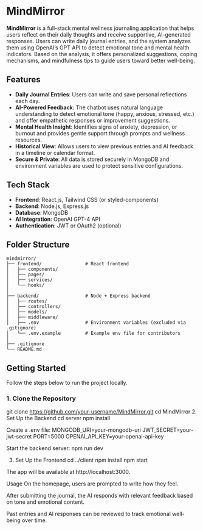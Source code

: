 # MindMirror

**MindMirror** is a full-stack mental wellness journaling application that helps users reflect on their daily thoughts and receive supportive, AI-generated responses. Users can write daily journal entries, and the system analyzes them using OpenAI’s GPT API to detect emotional tone and mental health indicators. Based on the analysis, it offers personalized suggestions, coping mechanisms, and mindfulness tips to guide users toward better well-being.

## Features

- **Daily Journal Entries**: Users can write and save personal reflections each day.
- **AI-Powered Feedback**: The chatbot uses natural language understanding to detect emotional tone (happy, anxious, stressed, etc.) and offer empathetic responses or improvement suggestions.
- **Mental Health Insight**: Identifies signs of anxiety, depression, or burnout and provides gentle support through prompts and wellness resources.
- **Historical View**: Allows users to view previous entries and AI feedback in a timeline or calendar format.
- **Secure & Private**: All data is stored securely in MongoDB and environment variables are used to protect sensitive configurations.

## Tech Stack

- **Frontend**: React.js, Tailwind CSS (or styled-components)
- **Backend**: Node.js, Express.js
- **Database**: MongoDB
- **AI Integration**: OpenAI GPT-4 API
- **Authentication**: JWT or OAuth2 (optional)

## Folder Structure

```
mindmirror/
├── frontend/                # React frontend
│   ├── components/
│   ├── pages/
│   ├── services/
│   └── hooks/
│
├── backend/                 # Node + Express backend
│   ├── routes/
│   ├── controllers/
│   ├── models/
│   ├── middleware/
│   ├── .env                 # Environment variables (excluded via .gitignore)
│   └── .env.example         # Example env file for contributors
│
├── .gitignore
└── README.md
```


## Getting Started

Follow the steps below to run the project locally.

### 1. Clone the Repository


git clone https://github.com/your-username/MindMirror.git
cd MindMirror
2. Set Up the Backend
cd server
npm install

Create a .env file:
MONGODB_URI=your-mongodb-uri
JWT_SECRET=your-jwt-secret
PORT=5000
OPENAI_API_KEY=your-openai-api-key

Start the backend server:
npm run dev

3. Set Up the Frontend
cd ../client
npm install
npm start

The app will be available at http://localhost:3000.

Usage
On the homepage, users are prompted to write how they feel.

After submitting the journal, the AI responds with relevant feedback based on tone and emotional content.

Past entries and AI responses can be reviewed to track emotional well-being over time.

